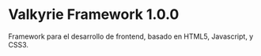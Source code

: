 # Valkyrie Framework 1.0.0
Framework para el desarrollo de frontend, basado en HTML5, Javascript, y CSS3.
